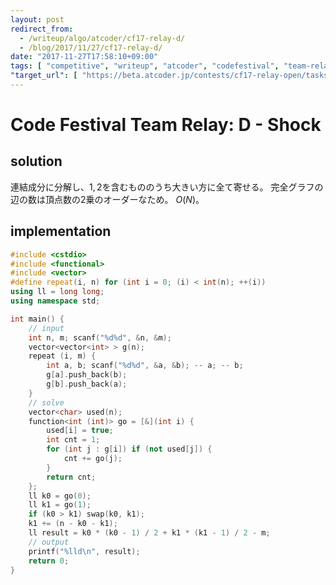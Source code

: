 ```yaml
---
layout: post
redirect_from:
  - /writeup/algo/atcoder/cf17-relay-d/
  - /blog/2017/11/27/cf17-relay-d/
date: "2017-11-27T17:58:10+09:00"
tags: [ "competitive", "writeup", "atcoder", "codefestival", "team-relay", "graph" ]
"target_url": [ "https://beta.atcoder.jp/contests/cf17-relay-open/tasks/relay2_d" ]
---
```


# Code Festival Team Relay: D - Shock

## solution

連結成分に分解し、$1, 2$を含むもののうち大きい方に全て寄せる。
完全グラフの辺の数は頂点数の$2$乗のオーダーなため。
$O(N)$。

## implementation

``` c++
#include <cstdio>
#include <functional>
#include <vector>
#define repeat(i, n) for (int i = 0; (i) < int(n); ++(i))
using ll = long long;
using namespace std;

int main() {
    // input
    int n, m; scanf("%d%d", &n, &m);
    vector<vector<int> > g(n);
    repeat (i, m) {
        int a, b; scanf("%d%d", &a, &b); -- a; -- b;
        g[a].push_back(b);
        g[b].push_back(a);
    }
    // solve
    vector<char> used(n);
    function<int (int)> go = [&](int i) {
        used[i] = true;
        int cnt = 1;
        for (int j : g[i]) if (not used[j]) {
            cnt += go(j);
        }
        return cnt;
    };
    ll k0 = go(0);
    ll k1 = go(1);
    if (k0 > k1) swap(k0, k1);
    k1 += (n - k0 - k1);
    ll result = k0 * (k0 - 1) / 2 + k1 * (k1 - 1) / 2 - m;
    // output
    printf("%lld\n", result);
    return 0;
}
```
